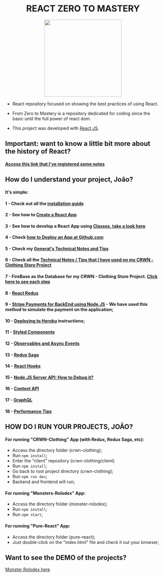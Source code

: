 <h1 align="center"><b>REACT ZERO TO MASTERY</b></h1>

<p align="center">
  <img src="https://cdn.worldvectorlogo.com/logos/react.svg" width="250">
</p>

- React repository focused on showing the best practices of using React. 
- From Zero to Mastery is a repository dedicated for coding since the basic until the full power of react dom. 

- This project was developed with [React JS](https://reactjs.org/).

## Important: want to know a little bit more about the history of React?
#### [Access this link that I've registered some notes](https://github.com/jvlessa/React--Zero-To-Mastery/blob/master/readmes/REACT_HISTORY.md)

## How do I understand your project, João? 
#### It's simple: 
#### 1 - Check out all the [installation guide](https://github.com/jvlessa/React--Zero-To-Mastery/blob/master/readmes/INSTALLATION%20GUIDE.md)
#### 2 - See how to [Create a React App](https://reactjs.org/docs/create-a-new-react-app.html)
#### 3 - See how to develop a React App using [Classes, take a look here](https://reactjs.org/docs/react-component.html)
#### 4 - Check [how to Deploy an App at Github.com](https://github.com/jvlessa/React--Zero-To-Mastery/blob/master/readmes/DEPLOY_GITHUB.md)
#### 5 - Check my [General's Technical Notes and Tips](https://github.com/jvlessa/React--Zero-To-Mastery/blob/master/readmes/TECHNOTES.md)
#### 6 - Check all the [Technical Notes / Tips that I have used on my CRWN - Clothing Store Project](https://github.com/jvlessa/React--Zero-To-Mastery/blob/master/readmes/CRWN-TECHNOTES.md)
#### 7 - FireBase as the Database for my CRWN - Clothing Store Project. [Click here to see each step](https://github.com/jvlessa/React--Zero-To-Mastery/blob/master/readmes/FIREBASE-TECHNOTES.md)
#### 8 - [React Redux](https://github.com/jvlessa/React--Zero-To-Mastery/blob/master/readmes/REDUX-NOTES.md)
#### 9 - [Stripe Payments for BackEnd using Node.JS](https://github.com/jvlessa/React--Zero-To-Mastery/blob/master/readmes/STRIPE-PAYMENTS-NODEJS.md) - We have used this method to simulate the payment on the application;
#### 10 - [Deploying to Heroku](https://github.com/jvlessa/React--Zero-To-Mastery/blob/master/readmes/HEROKU.md) instructions;
#### 11 - [Styled Components](https://github.com/jvlessa/React--Zero-To-Mastery/blob/master/readmes/STYLEDCOMPONENTS.md)
#### 12 - [Observables and Async Events](https://github.com/jvlessa/React--Zero-To-Mastery/blob/master/readmes/OBSERVABLES.md)
#### 13 - [Redux Saga](https://github.com/jvlessa/React--Zero-To-Mastery/blob/master/readmes/REDUX-SAGA.md)
#### 14 - [React Hooks](https://github.com/jvlessa/React--Zero-To-Mastery/blob/master/readmes/REACT-HOOKS.md)
#### 15 - [Node.JS Server API: How to Debug it?](https://github.com/jvlessa/React--Zero-To-Mastery/blob/master/readmes/NODE-DEBUG.md)
#### 16 - [Context API](https://github.com/jvlessa/React--Zero-To-Mastery/blob/master/readmes/CONTEXTAPI.md)
#### 17 - [GraphQL](https://github.com/jvlessa/React--Zero-To-Mastery/blob/master/readmes/GRAPHQL.md)
#### 18 - [Performance Tips](https://github.com/jvlessa/React--Zero-To-Mastery/blob/master/readmes/PERFORMANCE.md)

## HOW DO I RUN YOUR PROJECTS, JOÃO?

#### For running "CRWN-Clothing" App (with Redux, Redux Saga, etc):
  - Access the directory folder (crwn-clothing);
  - Run `npm install`;
  - Enter the "client" repository (crwn-clothing/client)
  - Run `npm install`;
  - Go back to root project directory (crwn-clothing);
  - Run `npm run dev`;
  - Backend and frontend will run;
  
#### For running "Monsters-Rolodex" App:
  - Access the directory folder (monster-rolodex);
  - Run `npm install`;
  - Run `npm start`;

#### For running "Pure-React" App:
  - Access the directory folder (pure-react);
  - Just double-click on the "index.html" file and check it out your browser;

## Want to see the DEMO of the projects? 
[Monster Rolodex here](https://jvlessa.github.io/React--Zero-To-Mastery/)